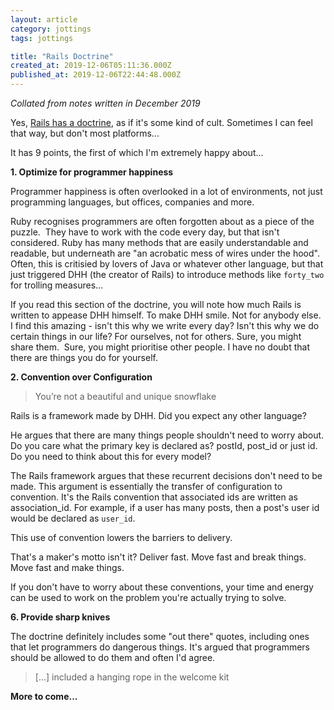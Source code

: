 ```yaml
---
layout: article
category: jottings
tags: jottings

title: "Rails Doctrine"
created_at: 2019-12-06T05:11:36.000Z
published_at: 2019-12-06T22:44:48.000Z
---
```


_Collated from notes written in December 2019_

Yes, [Rails has a doctrine](https://rubyonrails.org/doctrine/), as if it's some kind of cult. Sometimes I can feel that way, but don't most platforms...

It has 9 points, the first of which I'm extremely happy about...

**1. Optimize for programmer happiness**

Programmer happiness is often overlooked in a lot of environments, not just programming languages, but offices, companies and more.

Ruby recognises programmers are often forgotten about as a piece of the puzzle.  They have to work with the code every day, but that isn't considered. Ruby has many methods that are easily understandable and readable, but underneath are "an acrobatic mess of wires under the hood". Often, this is critisied by lovers of Java or whatever other language, but that just triggered DHH (the creator of Rails) to introduce methods like `forty_two` for trolling measures...

If you read this section of the doctrine, you will note how much Rails is written to appease DHH himself. To make DHH smile. Not for anybody else. I find this amazing - isn't this why we write every day? Isn't this why we do certain things in our life? For ourselves, not for others. Sure, you might share them.  Sure, you might prioritise other people. I have no doubt that there are things you do for yourself.

**2. Convention over Configuration**

> You’re not a beautiful and unique snowflake

Rails is a framework made by DHH. Did you expect any other language?

He argues that there are many things people shouldn't need to worry about. Do you care what the primary key is declared as? postId, post_id or just id. Do you need to think about this for every model?

The Rails framework argues that these recurrent decisions don't need to be made. This argument is essentially the transfer of configuration to convention. It's the Rails convention that associated ids are written as association_id. For example, if a user has many posts, then a post's user id would be declared as `user_id`.

This use of convention lowers the barriers to delivery.

That's a maker's motto isn't it? Deliver fast. Move fast and break things. Move fast and make things.

If you don't have to worry about these conventions, your time and energy can be used to work on the problem you're actually trying to solve.

**6. Provide sharp knives**

The doctrine definitely includes some "out there" quotes, including ones that let programmers do dangerous things. It's argued that programmers should be allowed to do them and often I'd agree.

> [...] included a hanging rope in the welcome kit

**More to come...**
